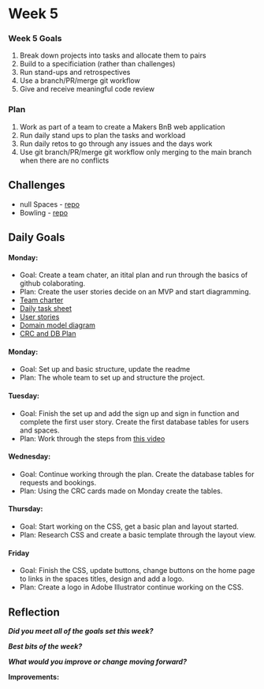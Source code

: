 # **Week 5**

### **Week 5 Goals**
1. Break down projects into tasks and allocate them to pairs
2. Build to a specificiation (rather than challenges)
3. Run stand-ups and retrospectives
4. Use a branch/PR/merge git workflow
5. Give and receive meaningful code review

### **Plan**
1. Work as part of a team to create a Makers BnB web application
2. Run daily stand ups to plan the tasks and workload
3. Run daily retos to go through any issues and the days work
4. Use git branch/PR/merge git workflow only merging to the main branch when there are no conflicts

## Challenges

- null Spaces - [repo](https://github.com/kiriarf/makersbnb)
- Bowling - [repo](https://github.com/beca-g/bowling-challenge-ruby)

## **Daily Goals**

#### Monday:
- Goal: Create a team chater, an itital plan and run through the basics of github colaborating. 
- Plan: Create the user stories decide on an MVP and start diagramming.
- [Team charter](https://docs.google.com/document/d/1hNtRwxaa8uAo0SpHslv62p9ZZh45mP7RkhrQNqd-ZRE/edit)
- [Daily task sheet](https://docs.google.com/document/d/1R-pCAcQ3kSGKf9f9lQ6tNedMDaTF-wmlwP3hDLwD3iA/edit)
- [User stories]([Imgur](https://imgur.com/Ujy9a1s))
- [Domain model diagram]([Imgur](https://imgur.com/Z9YtFFu))
- [CRC and DB Plan](https://docs.google.com/spreadsheets/d/1U2EMOdWgp3o7G1gSEyShmJe7zlMUX-uaHIHZEqQcFoc/edit#gid=0)


#### Monday:
- Goal: Set up and basic structure, update the readme 
- Plan: The whole team to set up and structure the project.

#### Tuesday:
- Goal: Finish the set up and add the sign up and sign in function and complete the first user story. Create the first database tables for users and spaces.
- Plan: Work through the steps from [this video](https://www.youtube.com/watch?v=CS1jxw51ENE)

#### Wednesday:
- Goal: Continue working through the plan. Create the database tables for requests and bookings.
- Plan: Using the CRC cards made on Monday create the tables.

#### Thursday:
- Goal: Start working on the CSS, get a basic plan and layout started.
- Plan: Research CSS and create a basic template through the layout view.

#### Friday
- Goal: Finish the CSS, update buttons, change buttons on the home page to links in the spaces titles, design and add a logo.
- Plan: Create a logo in Adobe Illustrator continue working on the CSS.

## **Reflection**

***Did you meet all of the goals set this week?***   


 ***Best bits of the week?***   

***What would you improve or change moving forward?***   


**Improvements:**
